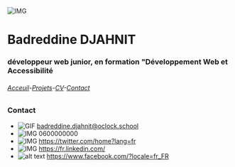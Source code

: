 ![IMG](https://media.istockphoto.com/id/1210436589/fr/vectoriel/une-ligne-de-style-paris-ville-horizon-simple-vecteur-de-style-minimaliste-moderne.jpg?s=1024x1024&w=is&k=20&c=DTldORXpR6wcsYHb6VmZVIPt1919n7QQbFMGS-MVars=)
# Badreddine DJAHNIT
### développeur web junior, en formation "Développement Web et Accessibilité
###### [Acceuil](https://github.com/BDJAHNIT)-[Projets](projets.md)-[CV](CV.md)-[Contact](Contact.md)
### Contact
- ![GIF](https://img.icons8.com/?size=96&id=ho8QlOYvMuG3&format=png) badreddine.djahnit@oclock.school
- ![IMG](https://icones8.fr/vue-static/landings/animated-icons-new/icons/windows-10/phonelink-ring/phonelink-ring_128.gif)  0600000000
- ![IMG](http://raw.githubusercontent.com/hussainweb/hussainweb/73f2376ce64259a6b60eb044a919a76a73fcd3b0/icons/twitter.png) https://twitter.com/home?lang=fr
- ![IMG](https://raw.githubusercontent.com/hussainweb/hussainweb/73f2376ce64259a6b60eb044a919a76a73fcd3b0/icons/linkedin.png) https://fr.linkedin.com/
- ![alt text](https://img.icons8.com/?size=2x&id=qwzAoTEWRtn7&format=png) https://www.facebook.com/?locale=fr_FR